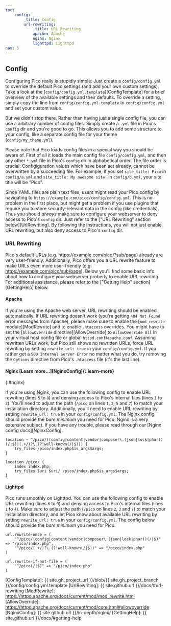 ```yaml
---
toc:
    config:
        _title: Config
        url-rewriting:
            _title: URL Rewriting
            apache: Apache
            nginx: Nginx
            lighttpd: Lighttpd
nav: 5
---
```


## Config

Configuring Pico really is stupidly simple: Just create a `config/config.yml` to override the default Pico settings (and add your own custom settings). Take a look at the [`config/config.yml.template`][ConfigTemplate] for a brief overview of the available settings and their defaults. To override a setting, simply copy the line from `config/config.yml.template` to `config/config.yml` and set your custom value.

But we didn't stop there. Rather than having just a single config file, you can use a arbitrary number of config files. Simply create a `.yml` file in Pico's `config` dir and you're good to go. This allows you to add some structure to your config, like a separate config file for your theme (`config/my_theme.yml`).

Please note that Pico loads config files in a special way you should be aware of. First of all it loads the main config file `config/config.yml`, and then any other `*.yml` file in Pico's `config` dir in alphabetical order. The file order is crucial: Configiguration values which have been set already, cannot be overwritten by a succeeding file. For example, if you set `site_title: Pico` in `config/a.yml` and `site_title: My awesome site!` in `config/b.yml`, your site title will be "Pico".

Since YAML files are plain text files, users might read your Pico config by navigating to `https://example.com/pico/config/config.yml`. This is no problem in the first place, but might get a problem if you use plugins that require you to store security-relevant data in the config (like credentials). Thus you should *always* make sure to configure your webserver to deny access to Pico's `config` dir. Just refer to the ["URL Rewriting" section below][UrlRewriting]. By following the instructions, you will not just enable URL rewriting, but also deny access to Pico's `config` dir.

### URL Rewriting

Pico's default URLs (e.g. https://example.com/pico/?sub/page) already are very user-friendly. Additionally, Pico offers you a URL rewrite feature to make URLs even more user-friendly (e.g. https://example.com/pico/sub/page). Below you'll find some basic info about how to configure your webserver proberly to enable URL rewriting. For additional assistance, please refer to the ["Getting Help" section][GettingHelp] below.

#### Apache

If you're using the Apache web server, URL rewriting should be enabled automatically. If URL rewriting doesn't work (you're getting `404 Not Found` error messages from Apache), please make sure to enable the [`mod_rewrite` module][ModRewrite] and to enable `.htaccess` overrides. You might have to set the [`AllowOverride` directive][AllowOverride] to `AllowOverride All` in your virtual host config file or global `httpd.conf`/`apache.conf`. Assuming rewritten URLs work, but Pico still shows no rewritten URLs, force URL rewriting by setting `rewrite_url: true` in your `config/config.yml`. If you rather get a `500 Internal Server Error` no matter what you do, try removing the `Options` directive from Pico's `.htaccess` file (it's the last line).

#### Nginx [Learn more…][NginxConfig]{:.learn-more}
{:#nginx}

If you're using Nginx, you can use the following config to enable URL rewriting (lines `5` to `8`) and denying access to Pico's internal files (lines `1` to `3`). You'll need to adjust the path (`/pico` on lines `1`, `2`, `5` and `7`) to match your installation directory. Additionally, you'll need to enable URL rewriting by setting `rewrite_url: true` in your `config/config.yml`. The Nginx config should provide the *bare minimum* you need for Pico. Nginx is a very extensive subject. If you have any trouble, please read through our [Nginx config docs][NginxConfig].

```
location ~ ^/pico/((config|content|vendor|composer\.(json|lock|phar))(/|$)|(.+/)?\.(?!well-known(/|$))) {
    try_files /pico/index.php$is_args$args;
}

location /pico/ {
    index index.php;
    try_files $uri $uri/ /pico/index.php$is_args$args;
}
```

#### Lighttpd

Pico runs smoothly on Lighttpd. You can use the following config to enable URL rewriting (lines `6` to `9`) and denying access to Pico's internal files (lines `1` to `4`). Make sure to adjust the path (`/pico` on lines `2`, `3` and `7`) to match your installation directory, and let Pico know about available URL rewriting by setting `rewrite_url: true` in your `config/config.yml`. The config below should provide the *bare minimum* you need for Pico.

```
url.rewrite-once = (
    "^/pico/(config|content|vendor|composer\.(json|lock|phar))(/|$)" => "/pico/index.php",
    "^/pico/(.+/)?\.(?!well-known(/|$))" => "/pico/index.php"
)

url.rewrite-if-not-file = (
    "^/pico(/|$)" => "/pico/index.php"
)
```

[ConfigTemplate]: {{ site.gh_project_url }}/blob/{{ site.gh_project_branch }}/config/config.yml.template
[UrlRewriting]: {{ site.github.url }}/docs/#url-rewriting
[ModRewrite]: https://httpd.apache.org/docs/current/mod/mod_rewrite.html
[AllowOverride]: https://httpd.apache.org/docs/current/mod/core.html#allowoverride
[NginxConfig]: {{ site.github.url }}/in-depth/nginx/
[GettingHelp]: {{ site.github.url }}/docs/#getting-help
